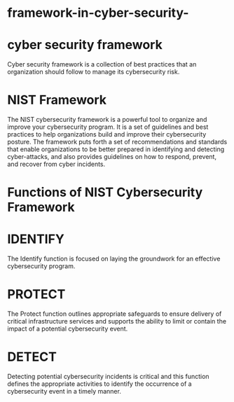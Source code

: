 # framework-in-cyber-security-
# cyber security framework 


Cyber security framework is a collection of best practices that an organization should follow to manage its cybersecurity risk.
# NIST Framework 
The NIST cybersecurity framework is a powerful tool to organize and improve your cybersecurity program. It is a set of guidelines and best practices to help organizations build and improve their cybersecurity posture. The framework puts forth a set of recommendations and standards that enable organizations to be better prepared in identifying and detecting cyber-attacks, and also provides guidelines on how to respond, prevent, and recover from cyber incidents.
# Functions of NIST Cybersecurity Framework
# IDENTIFY

The Identify function is focused on laying the groundwork for an effective cybersecurity program. 
# PROTECT

The Protect function outlines appropriate safeguards to ensure delivery of critical infrastructure services and supports the ability to limit or contain the impact of a potential cybersecurity event. 
 
# DETECT

Detecting potential cybersecurity incidents is critical and this function defines the appropriate activities to identify the occurrence of a cybersecurity event in a timely manner. 
